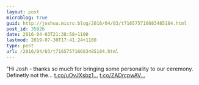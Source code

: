 ```yaml
---
layout: post
microblog: true
guid: http://joshua.micro.blog/2016/04/03/t716575716683485184.html
post_id: 35926
date: 2016-04-03T21:38:58+1100
lastmod: 2019-07-30T17:41:24+1100
type: post
url: /2016/04/03/t716575716683485184.html
---
```

"Hi Josh - thanks so much for bringing some personality to our ceremony. Definetly not the… [t.co/uOvJXsbz1...](https://t.co/uOvJXsbz1O) [t.co/ZADrcpwAV...](https://t.co/ZADrcpwAVt)
